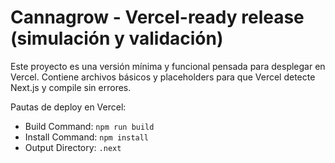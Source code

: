 # Cannagrow - Vercel-ready release (simulación y validación)

Este proyecto es una versión mínima y funcional pensada para desplegar en Vercel.
Contiene archivos básicos y placeholders para que Vercel detecte Next.js y compile sin errores.

Pautas de deploy en Vercel:
- Build Command: `npm run build`
- Install Command: `npm install`
- Output Directory: `.next`
